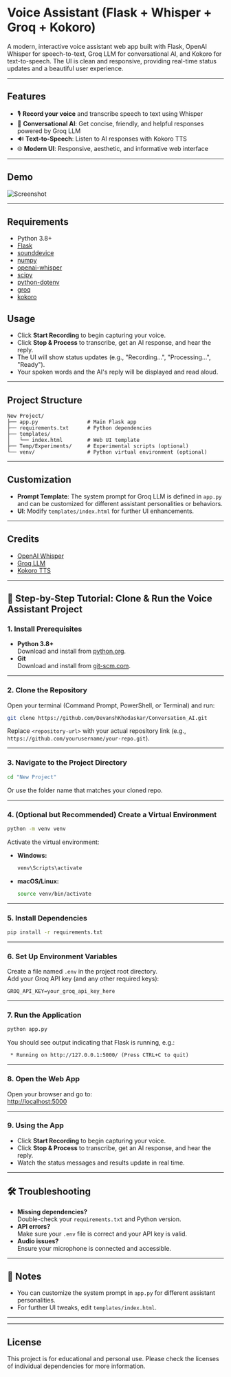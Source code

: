 # Voice Assistant (Flask + Whisper + Groq + Kokoro)

A modern, interactive voice assistant web app built with Flask, OpenAI Whisper for speech-to-text, Groq LLM for conversational AI, and Kokoro for text-to-speech. The UI is clean and responsive, providing real-time status updates and a beautiful user experience.

---

## Features
- 🎙 **Record your voice** and transcribe speech to text using Whisper
- 🤖 **Conversational AI**: Get concise, friendly, and helpful responses powered by Groq LLM
- 🔊 **Text-to-Speech**: Listen to AI responses with Kokoro TTS
- 🌐 **Modern UI**: Responsive, aesthetic, and informative web interface

---

## Demo
![Screenshot](screenshot.png) <!-- Add a screenshot if available -->

---

## Requirements
- Python 3.8+
- [Flask](https://flask.palletsprojects.com/)
- [sounddevice](https://python-sounddevice.readthedocs.io/)
- [numpy](https://numpy.org/)
- [openai-whisper](https://github.com/openai/whisper)
- [scipy](https://scipy.org/)
- [python-dotenv](https://pypi.org/project/python-dotenv/)
- [groq](https://pypi.org/project/groq/)
- [kokoro](https://github.com/your-kokoro-repo) <!-- Update with actual repo if public -->


## Usage
- Click **Start Recording** to begin capturing your voice.
- Click **Stop & Process** to transcribe, get an AI response, and hear the reply.
- The UI will show status updates (e.g., "Recording...", "Processing...", "Ready").
- Your spoken words and the AI's reply will be displayed and read aloud.

---

## Project Structure
```
New Project/
├── app.py                # Main Flask app
├── requirements.txt      # Python dependencies
├── templates/
│   └── index.html        # Web UI template
├── Temp/Experiments/     # Experimental scripts (optional)
└── venv/                 # Python virtual environment (optional)
```

---

## Customization
- **Prompt Template**: The system prompt for Groq LLM is defined in `app.py` and can be customized for different assistant personalities or behaviors.
- **UI**: Modify `templates/index.html` for further UI enhancements.

---

## Credits
- [OpenAI Whisper](https://github.com/openai/whisper)
- [Groq LLM](https://groq.com/)
- [Kokoro TTS](https://github.com/your-kokoro-repo) <!-- Update if public -->


---

## 🚀 Step-by-Step Tutorial: Clone & Run the Voice Assistant Project

### 1. **Install Prerequisites**
- **Python 3.8+**  
  Download and install from [python.org](https://www.python.org/downloads/).
- **Git**  
  Download and install from [git-scm.com](https://git-scm.com/downloads/).

---

### 2. **Clone the Repository**
Open your terminal (Command Prompt, PowerShell, or Terminal) and run:
```bash
git clone https://github.com/DevanshKhodaskar/Conversation_AI.git
```
Replace `<repository-url>` with your actual repository link (e.g., `https://github.com/yourusername/your-repo.git`).

---

### 3. **Navigate to the Project Directory**
```bash
cd "New Project"
```
Or use the folder name that matches your cloned repo.

---

### 4. **(Optional but Recommended) Create a Virtual Environment**
```bash
python -m venv venv
```
Activate the virtual environment:
- **Windows:**
  ```bash
  venv\Scripts\activate
  ```
- **macOS/Linux:**
  ```bash
  source venv/bin/activate
  ```

---

### 5. **Install Dependencies**
```bash
pip install -r requirements.txt
```

---

### 6. **Set Up Environment Variables**
Create a file named `.env` in the project root directory.  
Add your Groq API key (and any other required keys):
```
GROQ_API_KEY=your_groq_api_key_here
```

---

### 7. **Run the Application**
```bash
python app.py
```
You should see output indicating that Flask is running, e.g.:
```
 * Running on http://127.0.0.1:5000/ (Press CTRL+C to quit)
```

---

### 8. **Open the Web App**
Open your browser and go to:  
[http://localhost:5000](http://localhost:5000)

---

### 9. **Using the App**
- Click **Start Recording** to begin capturing your voice.
- Click **Stop & Process** to transcribe, get an AI response, and hear the reply.
- Watch the status messages and results update in real time.

---

## 🛠️ Troubleshooting
- **Missing dependencies?**  
  Double-check your `requirements.txt` and Python version.
- **API errors?**  
  Make sure your `.env` file is correct and your API key is valid.
- **Audio issues?**  
  Ensure your microphone is connected and accessible.

---

## 📝 Notes
- You can customize the system prompt in `app.py` for different assistant personalities.
- For further UI tweaks, edit `templates/index.html`.

---


---

## License
This project is for educational and personal use. Please check the licenses of individual dependencies for more information. 
